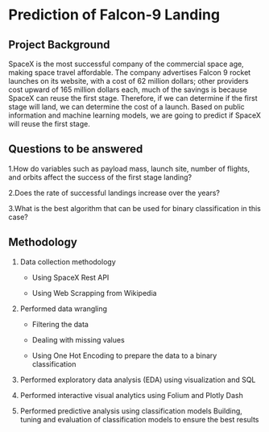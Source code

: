 # Prediction of Falcon-9 Landing

## Project Background

SpaceX is the most successful company of the commercial space age, making space travel affordable. The company advertises Falcon 9 rocket launches on its website, with a cost of 62 million dollars; other providers cost upward of 165 million dollars each, much of the savings is because SpaceX can reuse the first stage. Therefore, if we can determine if the first stage will land, we can determine the cost of a launch. Based on public information and machine learning models, we are going to predict if SpaceX will reuse the first stage.

## Questions to be answered

1.How do variables such as payload mass, launch site, number of flights, and orbits affect the success of the first stage landing?

2.Does the rate of successful landings increase over the years?

3.What is the best algorithm that can be used for binary classification in this case?

## Methodology

1. Data collection methodology

     - Using SpaceX Rest API
     
     - Using Web Scrapping from Wikipedia  
     
2. Performed data wrangling
     - Filtering the data
     
     - Dealing with missing values
     
     - Using One Hot Encoding to prepare the data to a binary classification
     
3. Performed exploratory data analysis (EDA) using visualization and SQL
4. Performed interactive visual analytics using Folium and Plotly Dash
5. Performed predictive analysis using classification models
Building, tuning and evaluation of classification models to ensure the best results
